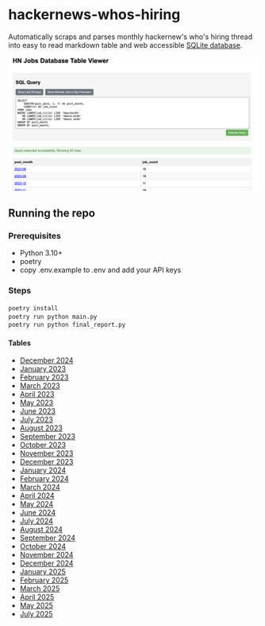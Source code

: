 # hackernews-whos-hiring

Automatically scraps and parses monthly hackernew's who's hiring thread into easy to read markdown table and web accessible [SQLite database](https://amber-williams.github.io/hackernews-whos-hiring/).

![App Screenshot](media/app.png)

## Running the repo

### Prerequisites

- Python 3.10+
- poetry
- copy .env.example to .env and add your API keys

### Steps

```bash
poetry install
poetry run python main.py
poetry run python final_report.py
```

#### Tables

- [December 2024](/table/2022/December.md)
- [January 2023](/table/2023/January.md)
- [February 2023](/table/2023/February.md)
- [March 2023](/table/2023/March.md)
- [April 2023](/table/2023/April.md)
- [May 2023](/table/2023/May.md)
- [June 2023](/table/2023/June.md)
- [July 2023](/table/2023/July.md)
- [August 2023](/table/2023/August.md)
- [September 2023](/table/2023/September.md)
- [October 2023](/table/2023/October.md)
- [November 2023](/table/2023/November.md)
- [December 2023](/table/2023/December.md)
- [January 2024](/table/2024/January.md)
- [February 2024](/table/2024/February.md)
- [March 2024](/table/2024/March.md)
- [April 2024](/table/2024/April.md)
- [May 2024](/table/2024/May.md)
- [June 2024](/table/2024/June.md)
- [July 2024](/table/2024/July.md)
- [August 2024](/table/2024/August.md)
- [September 2024](/table/2024/September.md)
- [October 2024](/table/2024/October.md)
- [November 2024](/table/2024/November.md)
- [December 2024](/table/2024/December.md)
- [January 2025](/table/2025/January.md)
- [February 2025](/table/2025/February.md)
- [March 2025](/table/2025/March.md)
- [April 2025](/table/2025/April.md)
- [May 2025](/table/2025/May.md)
- [July 2025](/table/2025/July.md)
